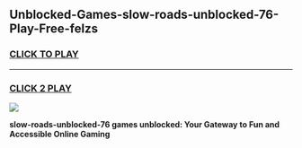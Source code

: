 
## Unblocked-Games-slow-roads-unblocked-76-Play-Free-felzs
<h3>
<a href="https://premium76.site?title=slow-roads-unblocked-76&ref=20M">CLICK TO PLAY</a></h3>
<hr>

<h3>
<a href="https://premium76.site?title=slow-roads-unblocked-76&ref=20M">CLICK 2 PLAY</a>
  
</h3>

<a href="https://premium76.site?title=slow-roads-unblocked-76&ref=19M"><img src="https://clearcache.store/games.png"></a>


**slow-roads-unblocked-76 games unblocked: Your Gateway to Fun and Accessible Online Gaming**
